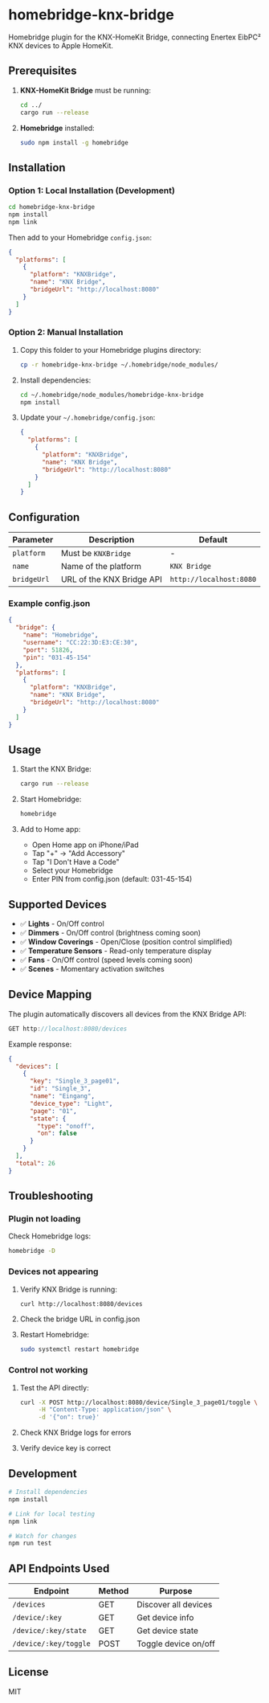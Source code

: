 # homebridge-knx-bridge

Homebridge plugin for the KNX-HomeKit Bridge, connecting Enertex EibPC² KNX devices to Apple HomeKit.

## Prerequisites

1. **KNX-HomeKit Bridge** must be running:
   ```bash
   cd ../
   cargo run --release
   ```

2. **Homebridge** installed:
   ```bash
   sudo npm install -g homebridge
   ```

## Installation

### Option 1: Local Installation (Development)

```bash
cd homebridge-knx-bridge
npm install
npm link
```

Then add to your Homebridge `config.json`:

```json
{
  "platforms": [
    {
      "platform": "KNXBridge",
      "name": "KNX Bridge",
      "bridgeUrl": "http://localhost:8080"
    }
  ]
}
```

### Option 2: Manual Installation

1. Copy this folder to your Homebridge plugins directory:
   ```bash
   cp -r homebridge-knx-bridge ~/.homebridge/node_modules/
   ```

2. Install dependencies:
   ```bash
   cd ~/.homebridge/node_modules/homebridge-knx-bridge
   npm install
   ```

3. Update your `~/.homebridge/config.json`:
   ```json
   {
     "platforms": [
       {
         "platform": "KNXBridge",
         "name": "KNX Bridge",
         "bridgeUrl": "http://localhost:8080"
       }
     ]
   }
   ```

## Configuration

| Parameter | Description | Default |
|-----------|-------------|---------|
| `platform` | Must be `KNXBridge` | - |
| `name` | Name of the platform | `KNX Bridge` |
| `bridgeUrl` | URL of the KNX Bridge API | `http://localhost:8080` |

### Example config.json

```json
{
  "bridge": {
    "name": "Homebridge",
    "username": "CC:22:3D:E3:CE:30",
    "port": 51826,
    "pin": "031-45-154"
  },
  "platforms": [
    {
      "platform": "KNXBridge",
      "name": "KNX Bridge",
      "bridgeUrl": "http://localhost:8080"
    }
  ]
}
```

## Usage

1. Start the KNX Bridge:
   ```bash
   cargo run --release
   ```

2. Start Homebridge:
   ```bash
   homebridge
   ```

3. Add to Home app:
   - Open Home app on iPhone/iPad
   - Tap "+"  → "Add Accessory"
   - Tap "I Don't Have a Code"
   - Select your Homebridge
   - Enter PIN from config.json (default: 031-45-154)

## Supported Devices

- ✅ **Lights** - On/Off control
- ✅ **Dimmers** - On/Off control (brightness coming soon)
- ✅ **Window Coverings** - Open/Close (position control simplified)
- ✅ **Temperature Sensors** - Read-only temperature display
- ✅ **Fans** - On/Off control (speed levels coming soon)
- ✅ **Scenes** - Momentary activation switches

## Device Mapping

The plugin automatically discovers all devices from the KNX Bridge API:

```javascript
GET http://localhost:8080/devices
```

Example response:
```json
{
  "devices": [
    {
      "key": "Single_3_page01",
      "id": "Single_3",
      "name": "Eingang",
      "device_type": "Light",
      "page": "01",
      "state": {
        "type": "onoff",
        "on": false
      }
    }
  ],
  "total": 26
}
```

## Troubleshooting

### Plugin not loading

Check Homebridge logs:
```bash
homebridge -D
```

### Devices not appearing

1. Verify KNX Bridge is running:
   ```bash
   curl http://localhost:8080/devices
   ```

2. Check the bridge URL in config.json

3. Restart Homebridge:
   ```bash
   sudo systemctl restart homebridge
   ```

### Control not working

1. Test the API directly:
   ```bash
   curl -X POST http://localhost:8080/device/Single_3_page01/toggle \
        -H "Content-Type: application/json" \
        -d '{"on": true}'
   ```

2. Check KNX Bridge logs for errors

3. Verify device key is correct

## Development

```bash
# Install dependencies
npm install

# Link for local testing
npm link

# Watch for changes
npm run test
```

## API Endpoints Used

| Endpoint | Method | Purpose |
|----------|--------|---------|
| `/devices` | GET | Discover all devices |
| `/device/:key` | GET | Get device info |
| `/device/:key/state` | GET | Get device state |
| `/device/:key/toggle` | POST | Toggle device on/off |

## License

MIT
